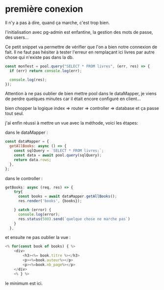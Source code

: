 # première conexion

Il n'y a pas à dire, quand ça marche, c'est trop bien.

l'initialisation avec pg-admin est enfantine, la gestion des mots de passe, des users...

Ce petit snippet va permettre de vérifier que l'on a bien notre connexion de fait. Il ne faut pas hésiter à tester l'erreur en remplaçant ici livres par autre chose qui n'existe pas dans la db.

```js
const monTest = pool.query("SELECT * FROM livres", (err, res) => {
  if (err) return console.log(err);

  console.log(res);
});
```

Attention à ne pas oublier de bien mettre pool dans le dataMapper, je viens de perdre quelques minutes car il était encore configuré en client...

bien chopper la logique index => router => controller => database et ça passe tout seul.

j'ai enfin réussi à mettre un vue avec la méthode, voici les étapes:

dans le dataMapper :

```js
const dataMapper = {
  getAllBooks: async () => {
    const sqlQuery = `SELECT * FROM livres;`;
    const data = await pool.query(sqlQuery);
    return data.rows;
  },
};
```

dans le controller :

```js
getBooks: async (req, res) => {
    try{
      const books = await dataMapper.getAllBooks();
      res.render('books', {books});

    } catch (error) {
      console.log(error);
      res.status(500).send(`quelque chose ne marche pas`)
    }
  },
```

et ensuite ne pas oublier la vue :

```js
<% for(const book of books) { %>
    <div>
        <h3><%= book.titre %></h3>
        <p><%=book.auteur%></p>
        <p><%=book.nb_page%></p>
    </div>
    <% } %>
```

le minimum est ici.
